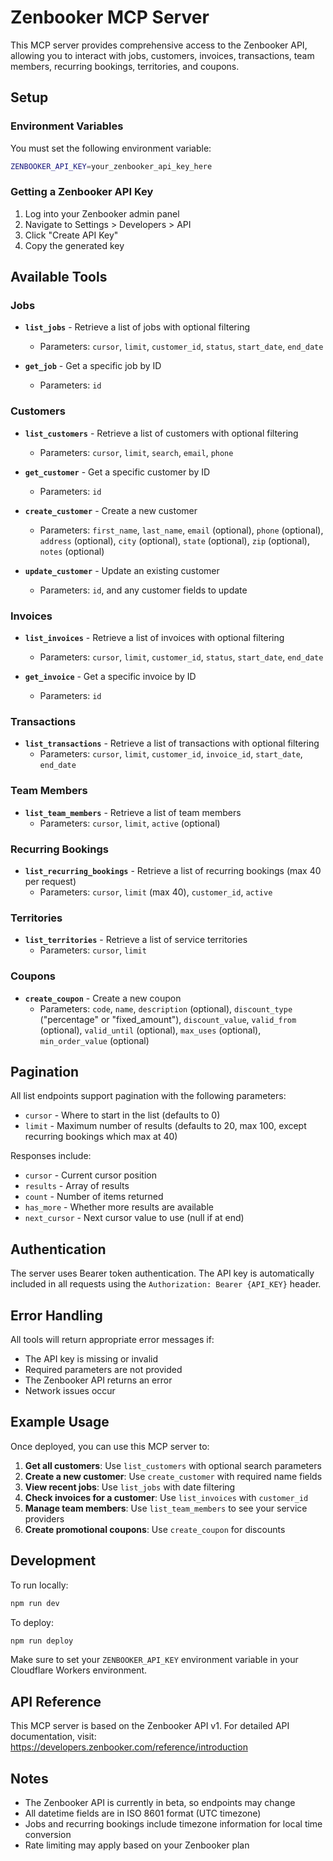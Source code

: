 # Zenbooker MCP Server

This MCP server provides comprehensive access to the Zenbooker API, allowing you to interact with jobs, customers, invoices, transactions, team members, recurring bookings, territories, and coupons.

## Setup

### Environment Variables

You must set the following environment variable:

```bash
ZENBOOKER_API_KEY=your_zenbooker_api_key_here
```

### Getting a Zenbooker API Key

1. Log into your Zenbooker admin panel
2. Navigate to Settings > Developers > API
3. Click "Create API Key"
4. Copy the generated key

## Available Tools

### Jobs

- **`list_jobs`** - Retrieve a list of jobs with optional filtering
  - Parameters: `cursor`, `limit`, `customer_id`, `status`, `start_date`, `end_date`
  
- **`get_job`** - Get a specific job by ID
  - Parameters: `id`

### Customers

- **`list_customers`** - Retrieve a list of customers with optional filtering
  - Parameters: `cursor`, `limit`, `search`, `email`, `phone`
  
- **`get_customer`** - Get a specific customer by ID
  - Parameters: `id`
  
- **`create_customer`** - Create a new customer
  - Parameters: `first_name`, `last_name`, `email` (optional), `phone` (optional), `address` (optional), `city` (optional), `state` (optional), `zip` (optional), `notes` (optional)
  
- **`update_customer`** - Update an existing customer
  - Parameters: `id`, and any customer fields to update

### Invoices

- **`list_invoices`** - Retrieve a list of invoices with optional filtering
  - Parameters: `cursor`, `limit`, `customer_id`, `status`, `start_date`, `end_date`
  
- **`get_invoice`** - Get a specific invoice by ID
  - Parameters: `id`

### Transactions

- **`list_transactions`** - Retrieve a list of transactions with optional filtering
  - Parameters: `cursor`, `limit`, `customer_id`, `invoice_id`, `start_date`, `end_date`

### Team Members

- **`list_team_members`** - Retrieve a list of team members
  - Parameters: `cursor`, `limit`, `active` (optional)

### Recurring Bookings

- **`list_recurring_bookings`** - Retrieve a list of recurring bookings (max 40 per request)
  - Parameters: `cursor`, `limit` (max 40), `customer_id`, `active`

### Territories

- **`list_territories`** - Retrieve a list of service territories
  - Parameters: `cursor`, `limit`

### Coupons

- **`create_coupon`** - Create a new coupon
  - Parameters: `code`, `name`, `description` (optional), `discount_type` ("percentage" or "fixed_amount"), `discount_value`, `valid_from` (optional), `valid_until` (optional), `max_uses` (optional), `min_order_value` (optional)

## Pagination

All list endpoints support pagination with the following parameters:
- `cursor` - Where to start in the list (defaults to 0)
- `limit` - Maximum number of results (defaults to 20, max 100, except recurring bookings which max at 40)

Responses include:
- `cursor` - Current cursor position
- `results` - Array of results
- `count` - Number of items returned
- `has_more` - Whether more results are available
- `next_cursor` - Next cursor value to use (null if at end)

## Authentication

The server uses Bearer token authentication. The API key is automatically included in all requests using the `Authorization: Bearer {API_KEY}` header.

## Error Handling

All tools will return appropriate error messages if:
- The API key is missing or invalid
- Required parameters are not provided
- The Zenbooker API returns an error
- Network issues occur

## Example Usage

Once deployed, you can use this MCP server to:

1. **Get all customers**: Use `list_customers` with optional search parameters
2. **Create a new customer**: Use `create_customer` with required name fields
3. **View recent jobs**: Use `list_jobs` with date filtering
4. **Check invoices for a customer**: Use `list_invoices` with `customer_id`
5. **Manage team members**: Use `list_team_members` to see your service providers
6. **Create promotional coupons**: Use `create_coupon` for discounts

## Development

To run locally:

```bash
npm run dev
```

To deploy:

```bash
npm run deploy
```

Make sure to set your `ZENBOOKER_API_KEY` environment variable in your Cloudflare Workers environment.

## API Reference

This MCP server is based on the Zenbooker API v1. For detailed API documentation, visit:
https://developers.zenbooker.com/reference/introduction

## Notes

- The Zenbooker API is currently in beta, so endpoints may change
- All datetime fields are in ISO 8601 format (UTC timezone)
- Jobs and recurring bookings include timezone information for local time conversion
- Rate limiting may apply based on your Zenbooker plan
